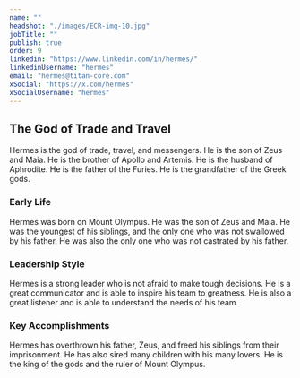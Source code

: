 ```yaml
---
name: ""
headshot: "./images/ECR-img-10.jpg"
jobTitle: ""
publish: true
order: 9
linkedin: "https://www.linkedin.com/in/hermes/"
linkedinUsername: "hermes"
email: "hermes@titan-core.com"
xSocial: "https://x.com/hermes"
xSocialUsername: "hermes"
---
```


## The God of Trade and Travel
Hermes is the god of trade, travel, and messengers. He is the son of Zeus and Maia. He is the brother of Apollo and Artemis. He is the husband of Aphrodite. He is the father of the Furies. He is the grandfather of the Greek gods.

### Early Life

Hermes was born on Mount Olympus. He was the son of Zeus and Maia. He was the youngest of his siblings, and the only one who was not swallowed by his father. He was also the only one who was not castrated by his father.

### Leadership Style

Hermes is a strong leader who is not afraid to make tough decisions. He is a great communicator and is able to inspire his team to greatness. He is also a great listener and is able to understand the needs of his team.

### Key Accomplishments

Hermes has overthrown his father, Zeus, and freed his siblings from their imprisonment. He has also sired many children with his many lovers. He is the king of the gods and the ruler of Mount Olympus.
